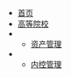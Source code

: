 <!-- docs/_sidebar.md -->

* [首页](/)
* [高等院校](institutions_of_higher_learning/)
* - [资产管理](institutions_of_higher_learning/asset_management/)
* - [内控管理](institutions_of_higher_learning/internal_control_management/)

